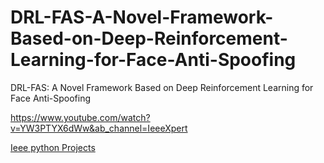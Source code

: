 # DRL-FAS-A-Novel-Framework-Based-on-Deep-Reinforcement-Learning-for-Face-Anti-Spoofing
DRL-FAS: A Novel Framework Based on Deep Reinforcement Learning for Face Anti-Spoofing

https://www.youtube.com/watch?v=YW3PTYX6dWw&ab_channel=IeeeXpert


<a href="http://www.ieeexpert.com/ieee-python-projects-2021-2022-machine_learning-project-titles/">Ieee python Projects</a>
